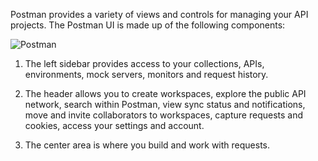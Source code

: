 Postman provides a variety of views and controls for managing your API projects. The Postman UI is made up of the following components:

![Postman](https://i.ibb.co/c2FFpFW/app-overview-v8.png)

1. The left sidebar provides access to your collections, APIs, environments, mock servers, monitors and request history.

2. The header allows you to create workspaces, explore the public API network, search within Postman, view sync status and notifications, move and invite collaborators to workspaces, capture requests and cookies, access your settings and account.

3. The center area is where you build and work with requests.

